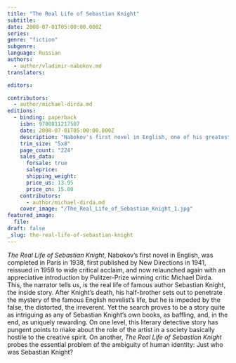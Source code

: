 ```yaml
---
title: "The Real Life of Sebastian Knight"
subtitle:
date: 2008-07-01T05:00:00.000Z
series:
genre: "fiction"
subgenre:
language: Russian
authors:
  - author/vladimir-nabokov.md
translators:

editors:

contributors:
  - author/michael-dirda.md
editions:
  - binding: paperback
    isbn: 9780811217507
    date: 2008-07-01T05:00:00.000Z
    description: "Nabokov's first novel in English, one of his greatest and most overlooked "
    trim_size: "5x8"
    page_count: "224"
    sales_data:
      forsale: true
      saleprice:
      shipping_weight:
      price_us: 13.95
      price_cn: 15.00
    contributors:
      - author/michael-dirda.md
    cover_image: "/The_Real_Life_of_Sebastian_Knight_1.jpg"
featured_image:
  file:
draft: false
_slug: the-real-life-of-sebastian-knight
---
```


_The Real Life of Sebastian Knight_, Nabokov’s first novel in English, was completed in Paris in 1938, first published by New Directions in 1941, reissued in 1959 to wide critical acclaim, and now relaunched again with an appreciative introduction by Pulitzer-Prize winning critic Michael Dirda. This, the narrator tells us, is the real life of famous author Sebastian Knight, the inside story. After Knight’s death, his half-brother sets out to penetrate the mystery of the famous English novelist’s life, but he is impeded by the false, the distorted, the irreverent. Yet the search proves to be a story quite as intriguing as any of Sebastian Knight’s own books, as baffling, and, in the end, as uniquely rewarding. On one level, this literary detective story has pungent points to make about the role of the artist in a society basically hostile to the creative spirit. On another, _The Real Life of Sebastian Knight_ probes the essential problem of the ambiguity of human identity: Just who was Sebastian Knight?

